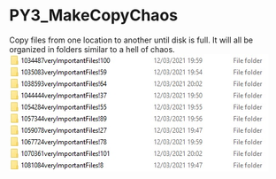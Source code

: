 # PY3_MakeCopyChaos
Copy files from one location to another until disk is full. It will all be organized in folders similar to a hell of chaos.
![chaos folder](chaos.jpg)
